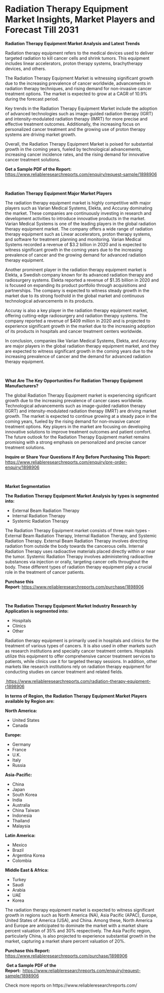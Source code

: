 <p><h1>Radiation Therapy Equipment Market Insights, Market Players and Forecast Till 2031</h1></p><p><strong>Radiation Therapy Equipment Market Analysis and Latest Trends</strong></p>
<p><p>Radiation therapy equipment refers to the medical devices used to deliver targeted radiation to kill cancer cells and shrink tumors. This equipment includes linear accelerators, proton therapy systems, brachytherapy devices, and others. </p><p>The Radiation Therapy Equipment Market is witnessing significant growth due to the increasing prevalence of cancer worldwide, advancements in radiation therapy techniques, and rising demand for non-invasive cancer treatment options. The market is expected to grow at a CAGR of 10.9% during the forecast period.</p><p>Key trends in the Radiation Therapy Equipment Market include the adoption of advanced technologies such as image-guided radiation therapy (IGRT) and intensity-modulated radiation therapy (IMRT) for more precise and effective treatment outcomes. Additionally, the increasing focus on personalized cancer treatment and the growing use of proton therapy systems are driving market growth.</p><p>Overall, the Radiation Therapy Equipment Market is poised for substantial growth in the coming years, fueled by technological advancements, increasing cancer incidence rates, and the rising demand for innovative cancer treatment solutions.</p></p>
<p><strong>Get a Sample PDF of the Report:&nbsp;</strong> <a href="https://www.reliableresearchreports.com/enquiry/request-sample/1898906">https://www.reliableresearchreports.com/enquiry/request-sample/1898906</a></p>
<p>&nbsp;</p>
<p><strong>Radiation Therapy Equipment Major Market Players</strong></p>
<p><p>The radiation therapy equipment market is highly competitive with major players such as Varian Medical Systems, Elekta, and Accuray dominating the market. These companies are continuously investing in research and development activities to introduce innovative products in the market. Varian Medical Systems is one of the leading players in the global radiation therapy equipment market. The company offers a wide range of radiation therapy equipment such as Linear accelerators, proton therapy systems, and software for treatment planning and monitoring. Varian Medical Systems recorded a revenue of $3.2 billion in 2020 and is expected to witness significant growth in the coming years due to the increasing prevalence of cancer and the growing demand for advanced radiation therapy equipment.</p><p>Another prominent player in the radiation therapy equipment market is Elekta, a Swedish company known for its advanced radiation therapy and radiosurgery systems. Elekta reported a revenue of $1.35 billion in 2020 and is focused on expanding its product portfolio through acquisitions and partnerships. The company is expected to witness steady growth in the market due to its strong foothold in the global market and continuous technological advancements in its products.</p><p>Accuray is also a key player in the radiation therapy equipment market, offering cutting-edge radiosurgery and radiation therapy systems. The company reported a revenue of $409 million in 2020 and is projected to experience significant growth in the market due to the increasing adoption of its products in hospitals and cancer treatment centers worldwide.</p><p>In conclusion, companies like Varian Medical Systems, Elekta, and Accuray are major players in the global radiation therapy equipment market, and they are expected to witness significant growth in the coming years due to the increasing prevalence of cancer and the demand for advanced radiation therapy equipment.</p></p>
<p>&nbsp;</p>
<p><strong>What Are The Key Opportunities For Radiation Therapy Equipment Manufacturers?</strong></p>
<p><p>The global Radiation Therapy Equipment market is experiencing significant growth due to the increasing prevalence of cancer cases worldwide. Technological advancements such as image-guided radiation therapy (IGRT) and intensity-modulated radiation therapy (IMRT) are driving market growth. The market is expected to continue growing at a steady pace in the coming years, fueled by the rising demand for non-invasive cancer treatment options. Key players in the market are focusing on developing innovative solutions to improve treatment outcomes and patient comfort. The future outlook for the Radiation Therapy Equipment market remains promising with a strong emphasis on personalized and precise cancer treatment solutions.</p></p>
<p><strong>Inquire or Share Your Questions If Any Before Purchasing This Report:</strong> <a href="https://www.reliableresearchreports.com/enquiry/pre-order-enquiry/1898906">https://www.reliableresearchreports.com/enquiry/pre-order-enquiry/1898906</a></p>
<p>&nbsp;</p>
<p><strong>Market Segmentation</strong></p>
<p><strong>The Radiation Therapy Equipment Market Analysis by types is segmented into:</strong></p>
<p><ul><li>External Beam Radiation Therapy</li><li>Internal Radiation Therapy</li><li>Systemic Radiation Therapy</li></ul></p>
<p><p>The Radiation Therapy Equipment market consists of three main types - External Beam Radiation Therapy, Internal Radiation Therapy, and Systemic Radiation Therapy. External Beam Radiation Therapy involves directing radiation from outside the body towards the cancerous cells. Internal Radiation Therapy uses radioactive materials placed directly within or near the tumor. Systemic Radiation Therapy involves administering radioactive substances via injection or orally, targeting cancer cells throughout the body. These different types of radiation therapy equipment play a crucial role in the treatment of cancer patients.</p></p>
<p><strong>Purchase this Report:&nbsp;</strong><a href="https://www.reliableresearchreports.com/purchase/1898906">https://www.reliableresearchreports.com/purchase/1898906</a></p>
<p>&nbsp;</p>
<p><strong>The Radiation Therapy Equipment Market Industry Research by Application is segmented into:</strong></p>
<p><ul><li>Hospitals</li><li>Clinics</li><li>Other</li></ul></p>
<p><p>Radiation therapy equipment is primarily used in hospitals and clinics for the treatment of various types of cancers. It is also used in other markets such as research institutions and specialty cancer treatment centers. Hospitals utilize this equipment to offer comprehensive cancer treatment services to patients, while clinics use it for targeted therapy sessions. In addition, other markets like research institutions rely on radiation therapy equipment for conducting studies on cancer treatment and related fields.</p></p>
<p><a href="https://www.reliableresearchreports.com/radiation-therapy-equipment-r1898906">&nbsp;https://www.reliableresearchreports.com/radiation-therapy-equipment-r1898906</a></p>
<p><strong>In terms of Region, the Radiation Therapy Equipment Market Players available by Region are:</strong></p>
<p>
    <p> <strong> North America: </strong>
        <ul>
            <li>United States</li>
            <li>Canada</li>
        </ul>
        </p> 
    <p> <strong> Europe: </strong>
        <ul>
            <li>Germany</li>
            <li>France</li>
            <li>U.K.</li>
            <li>Italy</li>
            <li>Russia</li>
        </ul>
        </p> 
    <p> <strong> Asia-Pacific: </strong>
        <ul>
            <li>China</li>
            <li>Japan</li>
            <li>South Korea</li>
            <li>India</li>
            <li>Australia</li>
            <li>China Taiwan</li>
            <li>Indonesia</li>
            <li>Thailand</li>
            <li>Malaysia</li>
        </ul>
        </p> 
    <p> <strong> Latin America: </strong>
        <ul>
            <li>Mexico</li>
            <li>Brazil</li>
            <li>Argentina Korea</li>
            <li>Colombia</li>
        </ul>
        </p> 
    <p> <strong> Middle East & Africa: </strong>
        <ul>
            <li>Turkey</li>
            <li>Saudi</li>
            <li>Arabia</li>
            <li>UAE</li>
            <li>Korea</li>
        </ul>
    </p>
    </p>
<p><p>The radiation therapy equipment market is expected to witness significant growth in regions such as North America (NA), Asia Pacific (APAC), Europe, United States of America (USA), and China. Among these, North America and Europe are anticipated to dominate the market with a market share percent valuation of 35% and 30% respectively. The Asia Pacific region, particularly China, is also projected to experience substantial growth in the market, capturing a market share percent valuation of 20%.</p></p>
<p><strong>Purchase this Report: </strong><a href="https://www.reliableresearchreports.com/purchase/1898906">https://www.reliableresearchreports.com/purchase/1898906</a></p>
<p>&nbsp;<strong>Get a Sample PDF of the Report:&nbsp;&nbsp;</strong><a href="https://www.reliableresearchreports.com/enquiry/request-sample/1898906">https://www.reliableresearchreports.com/enquiry/request-sample/1898906</a></p>
<p><strong></strong></p>
<p>Check more reports on https://www.reliableresearchreports.com/</p>